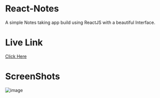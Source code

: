 # React-Notes
A simple Notes taking app build using ReactJS with a beautiful Interface.

# Live Link

<a href ="https://sarraayush.github.io/React-Notes/">Click Here</a>


# ScreenShots

![image](https://github.com/sarraayush/React-Notes/assets/78674879/6d55b15e-0443-4c80-be98-50f30e442744)
